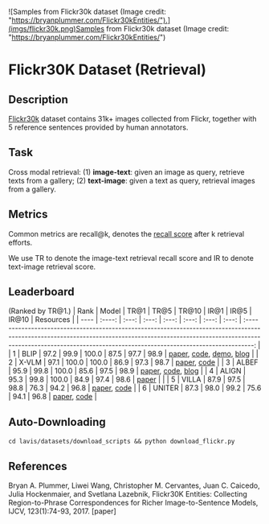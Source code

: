 ![Samples from Flickr30k dataset (Image credit: "https://bryanplummer.com/Flickr30kEntities/").](imgs/flickr30k.png)Samples from Flickr30k dataset (Image credit: "https://bryanplummer.com/Flickr30kEntities/")

# Flickr30K Dataset (Retrieval)

## Description
[Flickr30k](https://github.com/tylin/coco-caption) dataset contains 31k+ images collected from Flickr, together with 5 reference sentences provided by human annotators.

## Task
Cross modal retrieval: (1) **image-text**: given an image as query, retrieve texts from a gallery; (2) **text-image**: given a text as query, retrieval images from a gallery.


## Metrics
Common metrics are recall@k, denotes the [recall score](https://en.wikipedia.org/wiki/Precision_and_recall) after k retrieval efforts.

We use TR to denote the image-text retrieval recall score and IR to denote text-image retrieval score.

## Leaderboard
(Ranked by TR@1.)
| Rank | Model  | TR@1  | TR@5  | TR@10 | IR@1  | IR@5  | IR@10 |                                                                                                                   Resources                                                                                                                    |
| ---- | :----: | :---: | :---: | :---: | :---: | :---: | :---: | :--------------------------------------------------------------------------------------------------------------------------------------------------------------------------------------------------------------------------------------------: |
| 1    |  BLIP  | 97.2  | 99.9  | 100.0  | 87.5  | 97.7  | 98.9  | [paper](https://arxiv.org/pdf/2201.12086.pdf), [code](https://github.com/salesforce/BLIP), [demo](https://huggingface.co/spaces/Salesforce/BLIP), [blog](https://blog.salesforceairesearch.com/blip-bootstrapping-language-image-pretraining/) |
| 2    | X-VLM  | 97.1  | 100.0  | 100.0  | 86.9  | 97.3  | 98.7  |                                                                          [paper](https://arxiv.org/pdf/2111.08276v3.pdf), [code](https://github.com/zengyan-97/X-VLM)                                                                          |
| 3    | ALBEF  | 95.9  | 99.8  | 100.0  | 85.6  | 97.5  | 98.9  |                                            [paper](https://arxiv.org/abs/2107.07651), [code](https://github.com/salesforce/ALBEF), [blog](https://blog.salesforceairesearch.com/align-before-fuse/)                                            |
| 4    | ALIGN  | 95.3  | 99.8  | 100.0  | 84.9  | 97.4  | 98.6  |                                                                                                   [paper](https://arxiv.org/abs/2102.05918)                                                                                                    |                                                      |
| 5    | VILLA  | 87.9  | 97.5  | 98.8  | 76.3  | 94.2  | 96.8  |                                                                          [paper](https://arxiv.org/pdf/2004.06165v5.pdf), [code](https://github.com/microsoft/Oscar)                                                                           |
| 6    | UNITER | 87.3  | 98.0  | 99.2  | 75.6  | 94.1  | 96.8  |                                                          [paper](https://www.ecva.net/papers/eccv_2020/papers_ECCV/papers/123750103.pdf), [code](https://github.com/ChenRocks/UNITER)                                                          |

## Auto-Downloading
```
cd lavis/datasets/download_scripts && python download_flickr.py
```

## References
Bryan A. Plummer, Liwei Wang, Christopher M. Cervantes, Juan C. Caicedo, Julia Hockenmaier, and Svetlana Lazebnik, Flickr30K Entities: Collecting Region-to-Phrase Correspondences for Richer Image-to-Sentence Models, IJCV, 123(1):74-93, 2017. [paper]
